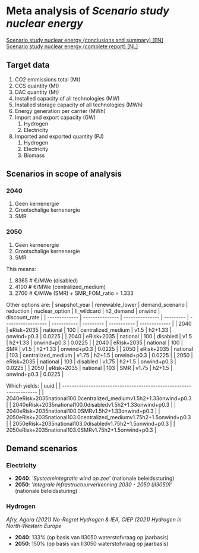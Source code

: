 # Meta analysis of *Scenario study nuclear energy*

[Scenario study nuclear energy (conclusions and summary) [EN]](https://eriskgroup.com/wp-content/uploads/2022/10/Scenario-study-nuclear-energy-Conclusions-and-Summary.pdf)  
[Scenario study nuclear energy (complete report) [NL]](https://open.overheid.nl/documenten/ronl-46fb6f84d40d2ed22a4db4709e932d03f53b82c2/pdf)


## Target data

1. CO2 emmissions total (Mt)
2. CCS quantity (Mt)
3. DAC quantity (Mt)
4. Installed capacity of all technologies (MW)
5. Installed storage capacity of all technologies (MWh)
6. Energy generation per carrier (MWh)
7. Import and export capacity (GW)
   1. Hydrogen
   2. Electricity
8. Imported and exported quantity (PJ)
   1. Hydrogen
   2. Electricity
   3. Biomass


## Scenarios in scope of analysis

### 2040
1. Geen kernenergie
2. Grootschalige kernenergie
3. SMR

### 2050
1. Geen kernenergie
2. Grootschalige kernenergie
3. SMR

This means:
1. 8365 # €/MWe (disabled)
2. 4100 # €/MWe (centralized_medium)
3. 2700 # €/MWe (SMR) + SMR_FOM_ratio = 1.333

Other options are:
| snapshot_year | renewable_lower | demand_scenario | reduction | nuclear_option     | ll_wildcard | h2_demand | onwind      | discount_rate |
| ------------- | --------------- | --------------- | --------- | ------------------ | ----------- | --------- | ----------- | ------------- |
| 2040          | eRisk+2035      | national        | 100       | centralized_medium | v1.5        | h2+1.33   | onwind+p0.3 | 0.0225        |
| 2040          | eRisk+2035      | national        | 100       | disabled           | v1.5        | h2+1.33   | onwind+p0.3 | 0.0225        |
| 2040          | eRisk+2035      | national        | 100       | SMR                | v1.5        | h2+1.33   | onwind+p0.3 | 0.0225        |
| 2050          | eRisk+2035      | national        | 103       | centralized_medium | v1.75       | h2+1.5    | onwind+p0.3 | 0.0225        |
| 2050          | eRisk+2035      | national        | 103       | disabled           | v1.75       | h2+1.5    | onwind+p0.3 | 0.0225        |
| 2050          | eRisk+2035      | national        | 103       | SMR                | v1.75       | h2+1.5    | onwind+p0.3 | 0.0225        |

Which yields:
| uuid                                                                |
| ------------------------------------------------------------------- |
| 2040eRisk+2035national100.0centralized_mediumv1.5h2+1.33onwind+p0.3 |
| 2040eRisk+2035national100.0disabledv1.5h2+1.33onwind+p0.3           |
| 2040eRisk+2035national100.0SMRv1.5h2+1.33onwind+p0.3                |
| 2050eRisk+2035national103.0centralized_mediumv1.75h2+1.5onwind+p0.3 |
| 2050eRisk+2035national103.0disabledv1.75h2+1.5onwind+p0.3           |
| 2050eRisk+2035national103.0SMRv1.75h2+1.5onwind+p0.3                |

## Demand scenarios

### Electricity
- **2040**: *'Systeemintegratie wind op zee'* (nationale beleidssturing)
- **2050**: *'Integrale Infrastructuurverkenning 2030 - 2050 (II3050)'* (nationale beleidssturing)

### Hydrogen
*Afry, Agora (2021) No-Regret Hydrogen & IEA, CIEP (2021) Hydrogen in North-Western Europe*  
- **2040**: 133% (op basis van II3050 waterstofvraag op jaarbasis)  
- **2050**: 150% (op basis van II3050 waterstofvraag op jaarbasis)

